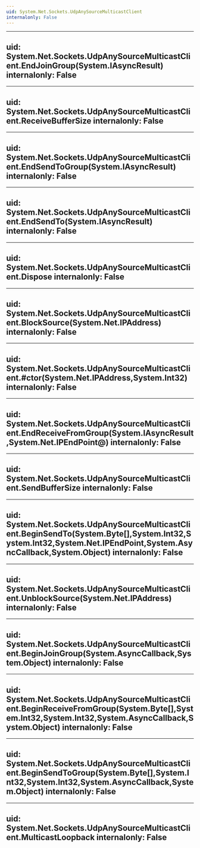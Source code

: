 ```yaml
---
uid: System.Net.Sockets.UdpAnySourceMulticastClient
internalonly: False
---
```


---
uid: System.Net.Sockets.UdpAnySourceMulticastClient.EndJoinGroup(System.IAsyncResult)
internalonly: False
---

---
uid: System.Net.Sockets.UdpAnySourceMulticastClient.ReceiveBufferSize
internalonly: False
---

---
uid: System.Net.Sockets.UdpAnySourceMulticastClient.EndSendToGroup(System.IAsyncResult)
internalonly: False
---

---
uid: System.Net.Sockets.UdpAnySourceMulticastClient.EndSendTo(System.IAsyncResult)
internalonly: False
---

---
uid: System.Net.Sockets.UdpAnySourceMulticastClient.Dispose
internalonly: False
---

---
uid: System.Net.Sockets.UdpAnySourceMulticastClient.BlockSource(System.Net.IPAddress)
internalonly: False
---

---
uid: System.Net.Sockets.UdpAnySourceMulticastClient.#ctor(System.Net.IPAddress,System.Int32)
internalonly: False
---

---
uid: System.Net.Sockets.UdpAnySourceMulticastClient.EndReceiveFromGroup(System.IAsyncResult,System.Net.IPEndPoint@)
internalonly: False
---

---
uid: System.Net.Sockets.UdpAnySourceMulticastClient.SendBufferSize
internalonly: False
---

---
uid: System.Net.Sockets.UdpAnySourceMulticastClient.BeginSendTo(System.Byte[],System.Int32,System.Int32,System.Net.IPEndPoint,System.AsyncCallback,System.Object)
internalonly: False
---

---
uid: System.Net.Sockets.UdpAnySourceMulticastClient.UnblockSource(System.Net.IPAddress)
internalonly: False
---

---
uid: System.Net.Sockets.UdpAnySourceMulticastClient.BeginJoinGroup(System.AsyncCallback,System.Object)
internalonly: False
---

---
uid: System.Net.Sockets.UdpAnySourceMulticastClient.BeginReceiveFromGroup(System.Byte[],System.Int32,System.Int32,System.AsyncCallback,System.Object)
internalonly: False
---

---
uid: System.Net.Sockets.UdpAnySourceMulticastClient.BeginSendToGroup(System.Byte[],System.Int32,System.Int32,System.AsyncCallback,System.Object)
internalonly: False
---

---
uid: System.Net.Sockets.UdpAnySourceMulticastClient.MulticastLoopback
internalonly: False
---
